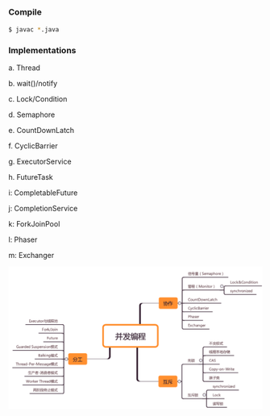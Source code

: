 ### Compile

```bash
$ javac *.java
```

### Implementations
a. Thread

b. wait()/notify

c. Lock/Condition

d. Semaphore

e. CountDownLatch

f. CyclicBarrier

g. ExecutorService

h. FutureTask

i: CompletableFuture

j: CompletionService

k: ForkJoinPool

l: Phaser

m: Exchanger

![concurrency](concurrency.png)